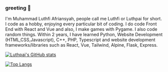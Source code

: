 ### greeting 👋

I'm Muhammad Luthfi Afriansyah, people call me Luthfi or Luthpai for short. I code as a hobby, enjoying every particular bit of coding. I do code Front End with React and Vue and also, I make games with Pygame. I also code random things. Within 2 years, I have learned Python, Website Development (HTML,CSS,Javascript), C++, PHP, Typescript and website development frameworks/libraries such as React, Vue, Tailwind, Alpine, Flask, Express.

[![Luthpai's GitHub stats](https://github-readme-stats.vercel.app/api?username=luthpai&theme=transparent)](https://github.com/anuraghazra/github-readme-stats)

[![Top Langs](https://github-readme-stats.vercel.app/api/top-langs/?username=luthpai&hide=html,Makefile&langs_count=20&layout=compact&theme=transparent)](https://github.com/anuraghazra/github-readme-stats)

